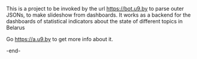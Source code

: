 This is a project to be invoked by the url https://bot.u9.by to parse outer JSONs, to make slideshow from dashboards. It works as a backend for the dashboards of statistical indicators about the state of different topics in Belarus

Go https://a.u9.by to get more info about it.

-end-